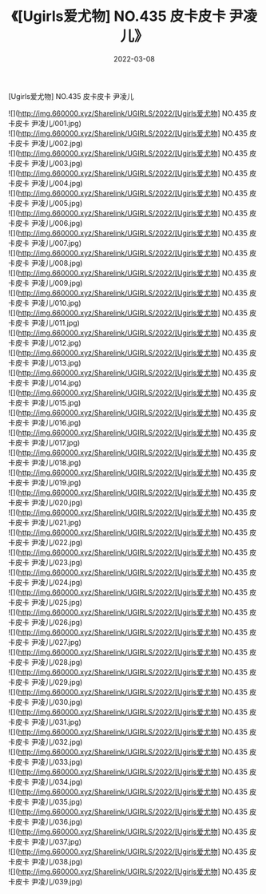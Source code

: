 ﻿---
layout: post
title:  《[Ugirls爱尤物] NO.435 皮卡皮卡 尹凌儿》
date:   2022-03-08
img: http://img.660000.xyz/Sharelink/UGIRLS/2022/[Ugirls爱尤物] NO.435 皮卡皮卡 尹凌儿/000.jpg
categories: [美女, 清纯, 唯美]
---

[Ugirls爱尤物] NO.435 皮卡皮卡 尹凌儿

 ![](http://img.660000.xyz/Sharelink/UGIRLS/2022/[Ugirls爱尤物] NO.435 皮卡皮卡 尹凌儿/001.jpg) <br>![](http://img.660000.xyz/Sharelink/UGIRLS/2022/[Ugirls爱尤物] NO.435 皮卡皮卡 尹凌儿/002.jpg) <br>![](http://img.660000.xyz/Sharelink/UGIRLS/2022/[Ugirls爱尤物] NO.435 皮卡皮卡 尹凌儿/003.jpg) <br>![](http://img.660000.xyz/Sharelink/UGIRLS/2022/[Ugirls爱尤物] NO.435 皮卡皮卡 尹凌儿/004.jpg) <br>![](http://img.660000.xyz/Sharelink/UGIRLS/2022/[Ugirls爱尤物] NO.435 皮卡皮卡 尹凌儿/005.jpg) <br>![](http://img.660000.xyz/Sharelink/UGIRLS/2022/[Ugirls爱尤物] NO.435 皮卡皮卡 尹凌儿/006.jpg) <br>![](http://img.660000.xyz/Sharelink/UGIRLS/2022/[Ugirls爱尤物] NO.435 皮卡皮卡 尹凌儿/007.jpg) <br>![](http://img.660000.xyz/Sharelink/UGIRLS/2022/[Ugirls爱尤物] NO.435 皮卡皮卡 尹凌儿/008.jpg) <br>![](http://img.660000.xyz/Sharelink/UGIRLS/2022/[Ugirls爱尤物] NO.435 皮卡皮卡 尹凌儿/009.jpg) <br>![](http://img.660000.xyz/Sharelink/UGIRLS/2022/[Ugirls爱尤物] NO.435 皮卡皮卡 尹凌儿/010.jpg) <br>![](http://img.660000.xyz/Sharelink/UGIRLS/2022/[Ugirls爱尤物] NO.435 皮卡皮卡 尹凌儿/011.jpg) <br>![](http://img.660000.xyz/Sharelink/UGIRLS/2022/[Ugirls爱尤物] NO.435 皮卡皮卡 尹凌儿/012.jpg) <br>![](http://img.660000.xyz/Sharelink/UGIRLS/2022/[Ugirls爱尤物] NO.435 皮卡皮卡 尹凌儿/013.jpg) <br>![](http://img.660000.xyz/Sharelink/UGIRLS/2022/[Ugirls爱尤物] NO.435 皮卡皮卡 尹凌儿/014.jpg) <br>![](http://img.660000.xyz/Sharelink/UGIRLS/2022/[Ugirls爱尤物] NO.435 皮卡皮卡 尹凌儿/015.jpg) <br>![](http://img.660000.xyz/Sharelink/UGIRLS/2022/[Ugirls爱尤物] NO.435 皮卡皮卡 尹凌儿/016.jpg) <br>![](http://img.660000.xyz/Sharelink/UGIRLS/2022/[Ugirls爱尤物] NO.435 皮卡皮卡 尹凌儿/017.jpg) <br>![](http://img.660000.xyz/Sharelink/UGIRLS/2022/[Ugirls爱尤物] NO.435 皮卡皮卡 尹凌儿/018.jpg) <br>![](http://img.660000.xyz/Sharelink/UGIRLS/2022/[Ugirls爱尤物] NO.435 皮卡皮卡 尹凌儿/019.jpg) <br>![](http://img.660000.xyz/Sharelink/UGIRLS/2022/[Ugirls爱尤物] NO.435 皮卡皮卡 尹凌儿/020.jpg) <br>![](http://img.660000.xyz/Sharelink/UGIRLS/2022/[Ugirls爱尤物] NO.435 皮卡皮卡 尹凌儿/021.jpg) <br>![](http://img.660000.xyz/Sharelink/UGIRLS/2022/[Ugirls爱尤物] NO.435 皮卡皮卡 尹凌儿/022.jpg) <br>![](http://img.660000.xyz/Sharelink/UGIRLS/2022/[Ugirls爱尤物] NO.435 皮卡皮卡 尹凌儿/023.jpg) <br>![](http://img.660000.xyz/Sharelink/UGIRLS/2022/[Ugirls爱尤物] NO.435 皮卡皮卡 尹凌儿/024.jpg) <br>![](http://img.660000.xyz/Sharelink/UGIRLS/2022/[Ugirls爱尤物] NO.435 皮卡皮卡 尹凌儿/025.jpg) <br>![](http://img.660000.xyz/Sharelink/UGIRLS/2022/[Ugirls爱尤物] NO.435 皮卡皮卡 尹凌儿/026.jpg) <br>![](http://img.660000.xyz/Sharelink/UGIRLS/2022/[Ugirls爱尤物] NO.435 皮卡皮卡 尹凌儿/027.jpg) <br>![](http://img.660000.xyz/Sharelink/UGIRLS/2022/[Ugirls爱尤物] NO.435 皮卡皮卡 尹凌儿/028.jpg) <br>![](http://img.660000.xyz/Sharelink/UGIRLS/2022/[Ugirls爱尤物] NO.435 皮卡皮卡 尹凌儿/029.jpg) <br>![](http://img.660000.xyz/Sharelink/UGIRLS/2022/[Ugirls爱尤物] NO.435 皮卡皮卡 尹凌儿/030.jpg) <br>![](http://img.660000.xyz/Sharelink/UGIRLS/2022/[Ugirls爱尤物] NO.435 皮卡皮卡 尹凌儿/031.jpg) <br>![](http://img.660000.xyz/Sharelink/UGIRLS/2022/[Ugirls爱尤物] NO.435 皮卡皮卡 尹凌儿/032.jpg) <br>![](http://img.660000.xyz/Sharelink/UGIRLS/2022/[Ugirls爱尤物] NO.435 皮卡皮卡 尹凌儿/033.jpg) <br>![](http://img.660000.xyz/Sharelink/UGIRLS/2022/[Ugirls爱尤物] NO.435 皮卡皮卡 尹凌儿/034.jpg) <br>![](http://img.660000.xyz/Sharelink/UGIRLS/2022/[Ugirls爱尤物] NO.435 皮卡皮卡 尹凌儿/035.jpg) <br>![](http://img.660000.xyz/Sharelink/UGIRLS/2022/[Ugirls爱尤物] NO.435 皮卡皮卡 尹凌儿/036.jpg) <br>![](http://img.660000.xyz/Sharelink/UGIRLS/2022/[Ugirls爱尤物] NO.435 皮卡皮卡 尹凌儿/037.jpg) <br>![](http://img.660000.xyz/Sharelink/UGIRLS/2022/[Ugirls爱尤物] NO.435 皮卡皮卡 尹凌儿/038.jpg) <br>![](http://img.660000.xyz/Sharelink/UGIRLS/2022/[Ugirls爱尤物] NO.435 皮卡皮卡 尹凌儿/039.jpg) <br>